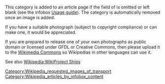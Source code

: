 This category is added to an article page if the  field of  is omitted or left blank (see the infobox [Usage guide](https://zh.wikipedia.org/wiki/Template:Infobox_ship_begin/Usage_guide#Infobox_Ship_Image "wikilink")). The category is automatically removed once an image is added.

If you have a suitable photograph (subject to copyright compliance) or can make one, it would be appreciated.

If you are prepared to release one of your own photographs as public domain or licensed under GFDL or Creative Commons, then please upload it to the [Wikimedia Commons](https://zh.wikipedia.org/wiki/:commons:Main_Page "wikilink") so Wikipedias in other languages can use it.

See also [Wikipedia:WikiProject Ships](https://zh.wikipedia.org/wiki/Wikipedia:WikiProject_Ships "wikilink")

[Category:Wikipedia_requested_images_of_transport](https://zh.wikipedia.org/wiki/Category:Wikipedia_requested_images_of_transport "wikilink") [Category:Wikipedia_articles_by_infobox_content](https://zh.wikipedia.org/wiki/Category:Wikipedia_articles_by_infobox_content "wikilink")